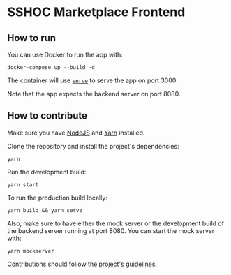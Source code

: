 # SSHOC Marketplace Frontend

## How to run

You can use Docker to run the app with:

```shell
docker-compose up --build -d
```

The container will use [`serve`](https://github.com/zeit/serve) to serve the app
on port 3000.

Note that the app expects the backend server on port 8080.

## How to contribute

Make sure you have [NodeJS](https://nodejs.org/en/) and
[Yarn](https://yarnpkg.com/lang/en/) installed.

Clone the repository and install the project's dependencies:

```shell
yarn
```

Run the development build:

```shell
yarn start
```

To run the production build locally:

```shell
yarn build && yarn serve
```

Also, make sure to have either the mock server or the development build of the
backend server running at port 8080. You can start the mock server with:

```shell
yarn mockserver
```

Contributions should follow the [project's guidelines](/CONTRIBUTING.md).
